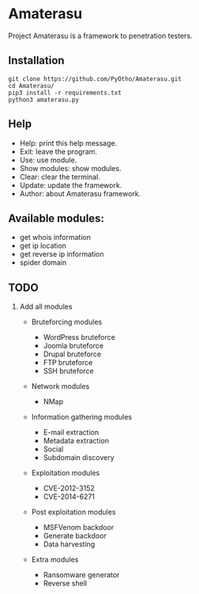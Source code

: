 # Amaterasu
Project Amaterasu is a framework to penetration testers.

## Installation
```
git clone https://github.com/PyOtho/Amaterasu.git
cd Amaterasu/
pip3 install -r requirements.txt
python3 amaterasu.py
```

## Help
- Help:                                       print this help message.
- Exit:                                       leave the program.
- Use:                                        use module.
- Show modules:                               show modules.
- Clear:                                      clear the terminal.
- Update:                                     update the framework.
- Author:                                     about Amaterasu framework.

## Available modules:
- get whois information
- get ip location
- get reverse ip information
- spider domain

## TODO
1. Add all modules
	- Bruteforcing modules
		- WordPress bruteforce
		- Joomla bruteforce
		- Drupal bruteforce
		- FTP bruteforce
		- SSH bruteforce

	- Network modules
		- NMap

	- Information gathering modules
		- E-mail extraction
		- Metadata extraction
		- Social
		- Subdomain discovery

	- Exploitation modules
		- CVE-2012-3152
		- CVE-2014-6271

	- Post exploitation modules
		- MSFVenom backdoor
		- Generate backdoor
		- Data harvesting

	- Extra modules
		- Ransomware generator
		- Reverse shell
